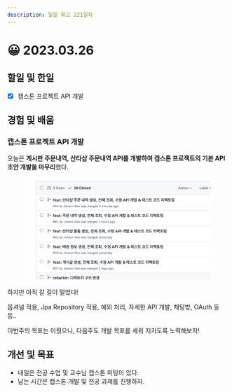 ```yaml
---
description: 일일 회고 221일차
---
```


# 😀 2023.03.26

## 할일 및 한일&#x20;

* [x] 캡스톤 프로젝트 API 개발&#x20;

## 경험 및 배움&#x20;

### 캡스톤 프로젝트 API 개발&#x20;

오늘은 **게시판 주문내역, 산타샵 주문내역 API를 개발하여 캡스톤 프로젝트의 기본 API 초안 개발을 마무리**했다.

<figure><img src="../.gitbook/assets/image (3).png" alt=""><figcaption></figcaption></figure>

하지만 아직 갈 길이 멀었다!

옵셔널 적용, Jpa Repository 적용, 예외 처리, 자세한 API 개발, 채팅방, OAuth 등등..

이번주의 목표는 이뤘으니, 다음주도 개발 목표를 세워 지키도록 노력해보자!

## 개선 및 목표&#x20;

* 내일은 전공 수업 및 교수님 캡스톤 미팅이 있다.&#x20;
* 남는 시간은 캡스톤 개발 및 전공 과제를 진행하자.&#x20;
